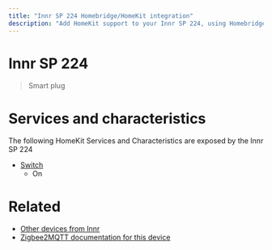 ```yaml
---
title: "Innr SP 224 Homebridge/HomeKit integration"
description: "Add HomeKit support to your Innr SP 224, using Homebridge, Zigbee2MQTT and homebridge-z2m."
---
```

<!---
This file has been GENERATED using src/docgen/docgen.ts
DO NOT EDIT THIS FILE MANUALLY!
-->
# Innr SP 224
> Smart plug


# Services and characteristics
The following HomeKit Services and Characteristics are exposed by
the Innr SP 224

* [Switch](../../switch.md)
  * On


# Related
* [Other devices from Innr](../index.md#innr)
* [Zigbee2MQTT documentation for this device](https://www.zigbee2mqtt.io/devices/SP_224.html)